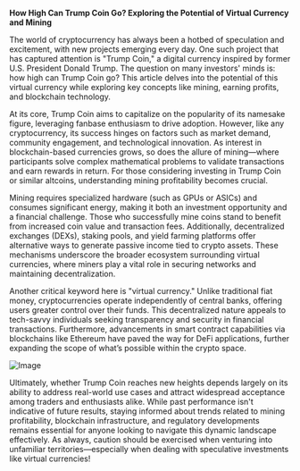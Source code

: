 **How High Can Trump Coin Go? Exploring the Potential of Virtual Currency and Mining**

The world of cryptocurrency has always been a hotbed of speculation and excitement, with new projects emerging every day. One such project that has captured attention is "Trump Coin," a digital currency inspired by former U.S. President Donald Trump. The question on many investors' minds is: how high can Trump Coin go? This article delves into the potential of this virtual currency while exploring key concepts like mining, earning profits, and blockchain technology.

At its core, Trump Coin aims to capitalize on the popularity of its namesake figure, leveraging fanbase enthusiasm to drive adoption. However, like any cryptocurrency, its success hinges on factors such as market demand, community engagement, and technological innovation. As interest in blockchain-based currencies grows, so does the allure of mining—where participants solve complex mathematical problems to validate transactions and earn rewards in return. For those considering investing in Trump Coin or similar altcoins, understanding mining profitability becomes crucial.

Mining requires specialized hardware (such as GPUs or ASICs) and consumes significant energy, making it both an investment opportunity and a financial challenge. Those who successfully mine coins stand to benefit from increased coin value and transaction fees. Additionally, decentralized exchanges (DEXs), staking pools, and yield farming platforms offer alternative ways to generate passive income tied to crypto assets. These mechanisms underscore the broader ecosystem surrounding virtual currencies, where miners play a vital role in securing networks and maintaining decentralization.

Another critical keyword here is "virtual currency." Unlike traditional fiat money, cryptocurrencies operate independently of central banks, offering users greater control over their funds. This decentralized nature appeals to tech-savvy individuals seeking transparency and security in financial transactions. Furthermore, advancements in smart contract capabilities via blockchains like Ethereum have paved the way for DeFi applications, further expanding the scope of what’s possible within the crypto space.

![Image](https://github.com/user-attachments/assets/31692037-0104-4703-abd1-696b6a7dd41b)

Ultimately, whether Trump Coin reaches new heights depends largely on its ability to address real-world use cases and attract widespread acceptance among traders and enthusiasts alike. While past performance isn't indicative of future results, staying informed about trends related to mining profitability, blockchain infrastructure, and regulatory developments remains essential for anyone looking to navigate this dynamic landscape effectively. As always, caution should be exercised when venturing into unfamiliar territories—especially when dealing with speculative investments like virtual currencies!